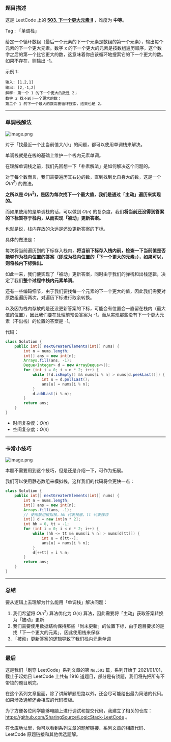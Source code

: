 ### 题目描述

这是 LeetCode 上的 **[503. 下一个更大元素 II](https://leetcode-cn.com/problems/next-greater-element-ii/solution/cong-po-su-jie-fa-de-jiao-du-qu-li-jie-d-trht/)** ，难度为 **中等**。



Tag : 「单调栈」


给定一个循环数组（最后一个元素的下一个元素是数组的第一个元素），输出每个元素的下一个更大元素。数字 x 的下一个更大的元素是按数组遍历顺序，这个数字之后的第一个比它更大的数，这意味着你应该循环地搜索它的下一个更大的数。如果不存在，则输出 -1。

示例 1:
```
输入: [1,2,1]
输出: [2,-1,2]
解释: 第一个 1 的下一个更大的数是 2；
数字 2 找不到下一个更大的数； 
第二个 1 的下一个最大的数需要循环搜索，结果也是 2。
```

---

### 单调栈解法

![image.png](https://pic.leetcode-cn.com/1615000491-xXibsr-image.png)

对于「找最近一个比当前值大/小」的问题，都可以使用单调栈来解决。

单调栈就是在栈的基础上维护一个栈内元素单调。

在理解单调栈之前，我们先回想一下「朴素解法」是如何解决这个问题的。

对于每个数而言，我们需要遍历其右边的数，直到找到比自身大的数，这是一个 $O(n^2)$ 的做法。

**之所以是 $O(n^2)$，是因为每次找下一个最大值，我们是通过「主动」遍历来实现的。**

而如果使用的是单调栈的话，可以做到 $O(n)$ 的复杂度，我们**将当前还没得到答案的下标暂存于栈内，从而实现「被动」更新答案。**

也就是说，栈内存放的永远是还没更新答案的下标。

具体的做法是：

每次将当前遍历到的下标存入栈内，**将当前下标存入栈内前，检查一下当前值是否能够作为栈内位置的答案（即成为栈内位置的「下一个更大的元素」），如果可以，则将栈内下标弹出。**

如此一来，我们便实现了「被动」更新答案，同时由于我们的弹栈和出栈逻辑，决定了我们**整个过程中栈内元素单调**。    

还有一些编码细节，由于我们要找每一个元素的下一个更大的值，因此我们需要对原数组遍历两次，对遍历下标进行取余转换。

以及因为栈内存放的是还没更新答案的下标，可能会有位置会一直留在栈内（最大值的位置），因此我们要在处理前预设答案为 -1。而从实现那些没有下一个更大元素（不出栈）的位置的答案是 -1。

代码：
```java
class Solution {
    public int[] nextGreaterElements(int[] nums) {
        int n = nums.length;
        int[] ans = new int[n];
        Arrays.fill(ans, -1);
        Deque<Integer> d = new ArrayDeque<>();
        for (int i = 0; i < n * 2; i++) {
            while (!d.isEmpty() && nums[i % n] > nums[d.peekLast()]) {
                int u = d.pollLast();
                ans[u] = nums[i % n];
            }
            d.addLast(i % n);
        }
        return ans;
    }
}
```
* 时间复杂度：$O(n)$
* 空间复杂度：$O(n)$

***

### 卡常小技巧

![image.png](https://pic.leetcode-cn.com/1615000960-kAlYtj-image.png)

本题不需要用到这个技巧，但是还是介绍一下，可作为拓展。

我们可以使用静态数组来模拟栈，这样我们的代码将会更快一点：

```java
class Solution {
    public int[] nextGreaterElements(int[] nums) {
        int n = nums.length;
        int[] ans = new int[n];
        Arrays.fill(ans, -1);
        // 使用数组模拟栈，hh 代表栈底，tt 代表栈顶
        int[] d = new int[n * 2];
        int hh = 0, tt = -1;
        for (int i = 0; i < n * 2; i++) {
            while (hh <= tt && nums[i % n] > nums[d[tt]]) {
                int u = d[tt--];
                ans[u] = nums[i % n];
            }
            d[++tt] = i % n;
        }
        return ans;
    }
}
```

***

### 总结

要从逻辑上去理解为什么能用「单调栈」解决问题：

1. 我们希望将 $O(n^2)$ 算法优化为 $O(n)$ 算法，因此需要将「主动」获取答案转换为「被动」更新
2. 我们需要使用数据结构保持那些「尚未更新」的位置下标，由于题目要求的是找「下一个更大的元素」，因此使用栈来保存
3. 「被动」更新答案的逻辑导致了我们栈内元素单调

---

### 最后

这是我们「刷穿 LeetCode」系列文章的第 `No.501` 篇，系列开始于 2021/01/01，截止于起始日 LeetCode 上共有 1916 道题目，部分是有锁题，我们将先把所有不带锁的题目刷完。

在这个系列文章里面，除了讲解解题思路以外，还会尽可能给出最为简洁的代码。如果涉及通解还会相应的代码模板。

为了方便各位同学能够电脑上进行调试和提交代码，我建立了相关的仓库：https://github.com/SharingSource/LogicStack-LeetCode 。

在仓库地址里，你可以看到系列文章的题解链接、系列文章的相应代码、LeetCode 原题链接和其他优选题解。

